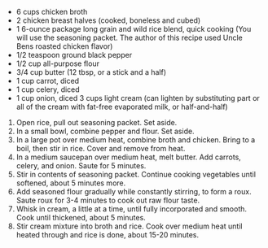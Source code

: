 * 6 cups chicken broth
* 2 chicken breast halves (cooked, boneless and cubed)
* 1 6-ounce package long grain and wild rice blend, quick cooking (You will use the seasoning packet. The author of this recipe used Uncle Bens roasted chicken flavor)
* 1/2 teaspoon ground black pepper
* 1/2 cup all-purpose flour
* 3/4 cup butter (12 tbsp, or a stick and a half)
* 1 cup carrot, diced
* 1 cup celery, diced
* 1 cup onion, diced
3 cups light cream (can lighten by substituting part or all of the cream with fat-free evaporated milk, or half-and-half)

1. Open rice, pull out seasoning packet. Set aside.
2. In a small bowl, combine pepper and flour. Set aside.
3. In a large pot over medium heat, combine broth and chicken. Bring to a boil, then stir in rice. Cover and remove from heat.
4. In a medium saucepan over medium heat, melt butter. Add carrots, celery, and onion. Saute for 5 minutes.
5. Stir in contents of seasoning packet. Continue cooking vegetables until softened, about 5 minutes more.
6. Add seasoned flour gradually while constantly stirring, to form a roux. Saute roux for 3-4 minutes to cook out raw flour taste.
7. Whisk in cream, a little at a time, until fully incorporated and smooth. Cook until thickened, about 5 minutes.
8. Stir cream mixture into broth and rice. Cook over medium heat until heated through and rice is done, about 15-20 minutes.
